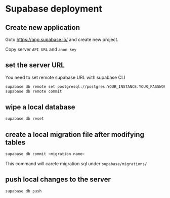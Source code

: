 # Supabase deployment

## Create new application

Goto https://app.supabase.io/ and create new project.

Copy server `API URL` and `anon key`

## set the server URL

You need to set remote supabase URL with supabase CLI

```bash
supabase db remote set postgresql://postgres:YOUR_INSTANCE.YOUR_PASSWORD.supabase.co:5432/postgres
supabase db remote commit
```

## wipe a local database

```bash
supabase db reset
```

## create a local migration file after modifying tables

```bash
supabase db commit <migration name>
```

This command will carete migration sql under `supabase/migrations/`

## push local changes to the server

```bash
supabase db push
```
